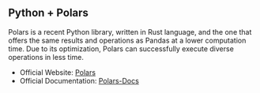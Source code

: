 ## Python + Polars

Polars is a recent Python library, written in Rust language, and the one that offers the same results and operations as Pandas
at a lower computation time. Due to its optimization, Polars can successfully execute diverse operations in less time.

- Official Website: [Polars](https://www.pola.rs)
- Official Documentation: [Polars-Docs](https://pola-rs.github.io/polars-book/user-guide/)